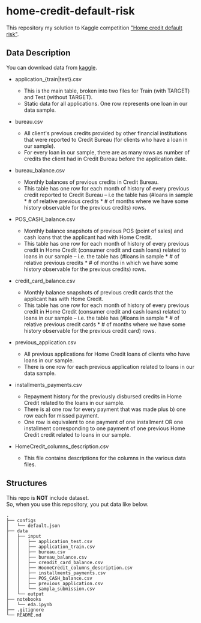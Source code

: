# home-credit-default-risk
This repository my solution to Kaggle competition ["Home credit default risk"](https://www.kaggle.com/c/home-credit-default-risk/).

## Data Description
You can download data from [kaggle](https://www.kaggle.com/c/home-credit-default-risk/data).

- application_{train|test}.csv
  - This is the main table, broken into two files for Train (with TARGET) and Test (without TARGET).
  - Static data for all applications. One row represents one loan in our data sample.

- bureau.csv
  - All client's previous credits provided by other financial institutions that were reported to Credit Bureau (for clients who have a loan in our sample).
  - For every loan in our sample, there are as many rows as number of credits the client had in Credit Bureau before the application date.

- bureau_balance.csv
  - Monthly balances of previous credits in Credit Bureau.
  - This table has one row for each month of history of every previous credit reported to Credit Bureau – i.e the table has (#loans in sample * # of relative previous credits * # of months where we have some history observable for the previous credits) rows.

- POS_CASH_balance.csv
  - Monthly balance snapshots of previous POS (point of sales) and cash loans that the applicant had with Home Credit.
  - This table has one row for each month of history of every previous credit in Home Credit (consumer credit and cash loans) related to loans in our sample – i.e. the table has (#loans in sample * # of relative previous credits * # of months in which we have some history observable for the previous credits) rows.

- credit_card_balance.csv
  - Monthly balance snapshots of previous credit cards that the applicant has with Home Credit.
  - This table has one row for each month of history of every previous credit in Home Credit (consumer credit and cash loans) related to loans in our sample – i.e. the table has (#loans in sample * # of relative previous credit cards * # of months where we have some history observable for the previous credit card) rows.

- previous_application.csv
  - All previous applications for Home Credit loans of clients who have loans in our sample.
  - There is one row for each previous application related to loans in our data sample.

- installments_payments.csv
  - Repayment history for the previously disbursed credits in Home Credit related to the loans in our sample.
  - There is a) one row for every payment that was made plus b) one row each for missed payment.
  - One row is equivalent to one payment of one installment OR one installment corresponding to one payment of one previous Home Credit credit related to loans in our sample.

- HomeCredit_columns_description.csv
  - This file contains descriptions for the columns in the various data files.

## Structures
This repo is __NOT__ include dataset.  
So, when you use this repository, you put data like below.

```
.
├── configs
│   └── default.json
├── data
│   ├── input
│   │   ├── application_test.csv
│   │   ├── application_train.csv
│   │   ├── bureau.csv
│   │   ├── bureau_balance.csv
│   │   ├── creadit_card_balance.csv
│   │   ├── HoomeCredit_columns_description.csv
│   │   ├── installments_payments.csv
│   │   ├── POS_CASH_balance.csv
│   │   ├── previous_application.csv
│   │   └── sampla_submission.csv
│   └── output
├── notebooks
│   └── eda.ipynb
├── .gitignore
└── README.md
```